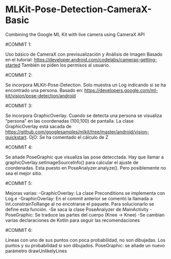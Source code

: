 # MLKit-Pose-Detection-CameraX-Basic
Combining the Google ML Kit with live camera using CameraX API

#COMMIT 1:

Uso básico de CameraX con previsualización y Análisis de Imagen
Basado en el tutorial: https://developer.android.com/codelabs/camerax-getting-started
También se piden los permisos al usuario.

#COMMIT 2:

Se incorpora MLKit-Pose-Detection.
Solo muestra un Log indicando si se ha encontrado una persona.
Basado en: https://developers.google.com/ml-kit/vision/pose-detection/android

#COMMIT 3:

Se incorpora GraphicOverlay.
Cuando se detecta una persona se visualiza “persona” en las coordenadas (100,100) de pantalla.
La clase GraphicOverlay está sacada de https://github.com/googlesamples/mlkit/tree/master/android/vision-quickstart.
OjO: Se ha comentado el cálculo de Z

#COMMIT 4:

Se añade PoseGraphic que visualiza las pose detecctada.
Hay que llamar a graphicOverlay.setImageSourceInfo() para calcular el ajuste de coordenadas. 
Esta puesto en PoseAnalyzer.analyze(). Pero posiblemente no sea el mejor sitio.

#COMMIT 5:

Mejoras varias:
-GraphicOverlay: La clase Preconditions se implementa con Log.e
-GraphicOverlay: En el commit anterior se comentó la llamada a Int.constrainToRange al no encotrarse el paquete. Para solucionarlo se define esta función.
-Se saca la clase PoseAnalyzer de MainActivity
-PoseGraphic: Se traduce las partes del cuerpo (Knee -> Knee)
-Se cambian varias declaraciones de Kotlin para seguir las recomendaciones

#COMMIT 6:

Líneas con uno de sus puntos con poca probabilidad, no son dibujadas. 
Los puntos y su probabilidad si son dibujados.
PoseGraphic: se añade un nuevo parámetro drawUnlikelyLines
 

